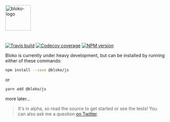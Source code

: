 <a href="https://bloko.dev">
  <img
    height="80"
    alt="bloko-logo"
    src="https://user-images.githubusercontent.com/7120471/80561131-d98be300-89b9-11ea-9956-679a406a387e.png"
  />
</a>

#

[![Travis build][travis-image]][travis-url]
[![Codecov coverage][codecov-image]][codecov-url]
[![NPM version][npm-image]][npm-url]

[codecov-url]: https://codecov.io/gh/bloko/bloko-js
[codecov-image]: https://codecov.io/gh/bloko/bloko-js/branch/master/graphs/badge.svg
[travis-image]: https://img.shields.io/travis/com/bloko/bloko-js.svg?branch=master
[travis-url]: https://img.shields.io/travis/com/bloko/bloko-js
[npm-url]: https://npmjs.com/package/@bloko/js
[npm-image]: https://img.shields.io/npm/v/@bloko/js.svg

Bloko is currently under heavy development, but can be installed by running either of these commands:

```sh
npm install --save @bloko/js
```

or

```sh
yarn add @bloko/js
```

more later...

> It's in alpha, so read the source to get started or see the tests! You can also ask me a question [on Twitter](https://twitter.com/matiosfm).
